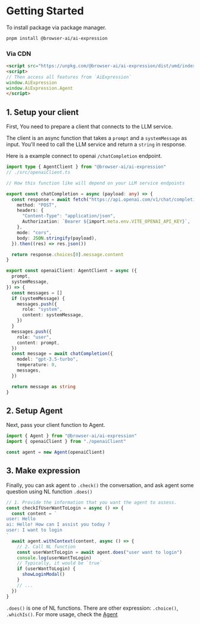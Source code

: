 # Getting Started
To install package via package manager.

```sh
pnpm install @browser-ai/ai-expression
```

### Via **CDN**

```html
<script src="https://unpkg.com/@browser-ai/ai-expression/dist/umd/index.js"></script>
<script>
// Then access all features from `AiExpression`
window.AiExpression
window.AiExpression.Agent
</script>
```

## 1. Setup your client
First, You need to prepare a client that connects to the LLM service. 

The client is an async function that takes a `prompt` and a `systemMessage` as input. You'll need to call the LLM service and return a `string` in response.

Here is a example connect to openai `/chatCompletion` endpoint.

```ts
import type { AgentClient } from "@browser-ai/ai-expression"
// ./src/openaiClient.ts

// How this function like will depend on your LLM service endpoints

export const chatCompletion = async (payload: any) => {
  const response = await fetch("https://api.openai.com/v1/chat/completions", {
    method: "POST",
    headers: {
      "Content-Type": "application/json",
      Authorization: `Bearer ${import.meta.env.VITE_OPENAI_API_KEY}`,
    },
    mode: "cors",
    body: JSON.stringify(payload),
  }).then((res) => res.json())

  return response.choices[0].message.content
}

export const openaiClient: AgentClient = async ({
  prompt,
  systemMessage,
}) => {
  const messages = []
  if (systemMessage) {
    messages.push({
      role: "system",
      content: systemMessage,
    })
  }
  messages.push({
    role: "user",
    content: prompt,
  })
  const message = await chatCompletion({
    model: "gpt-3.5-turbo",
    temperature: 0,
    messages,
  })

  return message as string
}
```

## 2. Setup Agent
Next, pass your client function to Agent.

```ts
import { Agent } from "@browser-ai/ai-expression"
import { openaiClient } from "./openaiClient"

const agent = new Agent(openaiClient)
```

## 3. Make expression
Finally, you can ask agent to `.check()` the conversation, and ask agent some question using NL function `.does()`

```ts
// 1. Provide the information that you want the agent to assess.
const checkIfUserWantToLogin = async () => {
  const content = `
user: Hello
ai: Hello! How can I assist you today ?
user: I want to login
`
  await agent.withContext(content, async () => {
    // 2. Call NL function
    const userWantToLogin = await agent.does("user want to login")
    console.log(userWantToLogin) 
    // Typically, it would be `true`
    if (userWantToLogin) {
      showLoginModal()
    }
    // ...
  })
}
```


`.does()` is one of NL functions. There are other expression: `.choice()`, `.whichIs()`. For more usage, check the [Agent](./agent)
